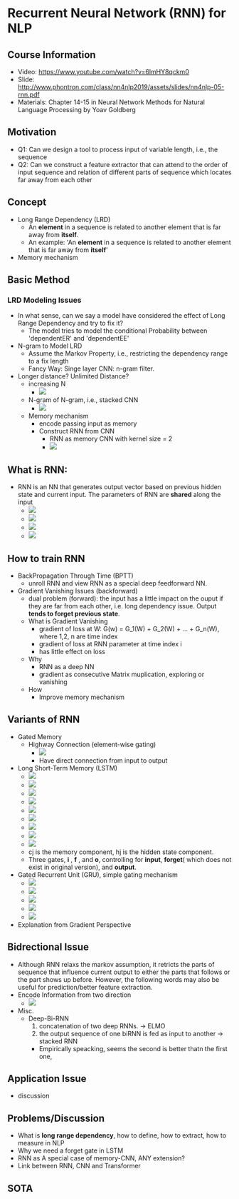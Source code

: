 # Recurrent Neural Network (RNN) for NLP
## Course Information
- Video: https://www.youtube.com/watch?v=6lmHY8qckm0
- Slide: http://www.phontron.com/class/nn4nlp2019/assets/slides/nn4nlp-05-rnn.pdf
- Materials: Chapter 14-15 in Neural Network Methods for Natural Language Processing by Yoav Goldberg
## Motivation
- Q1: Can we design a tool to process input of variable length, i.e., the sequence
- Q2: Can we construct a feature extractor that can attend to the order of input sequence and relation of different parts of sequence which locates far away from each other 


## Concept
- Long Range Dependency (LRD)
  - An **element** in a sequence is related to another element that is far away from **itself**.
  - An example: 'An **element** in a sequence is related to another element that is far away from **itself**'
- Memory mechanism

## Basic Method
### LRD Modeling Issues
- In what sense, can we say a model have considered the effect of Long Range Dependency and try to fix it?
  - The model tries to model the conditional Probability between 'dependentER' and 'dependentEE'
- N-gram to Model LRD
  - Assume the Markov Property, i.e., restricting the dependency range to a fix length
  - Fancy Way: Singe layer CNN: n-gram filter.
- Longer distance? Unlimited Distance?
  -  increasing N 
     - ![](https://github.com/RaleighZ/statnlp_fundamental_reading/blob/master/Notes/5.%20RNN%20for%20NLP/fig/CNN_LRD.png)
  -  N-gram of N-gram, i.e., stacked CNN  
     - ![](https://github.com/RaleighZ/statnlp_fundamental_reading/blob/master/Notes/5.%20RNN%20for%20NLP/fig/STACK_CNN_LRD.png)
  - Memory mechanism
    - encode passing input as memory
    - Construct RNN from CNN
      - RNN as memory CNN with kernel size = 2
      - ![](https://github.com/RaleighZ/statnlp_fundamental_reading/blob/master/Notes/5.%20RNN%20for%20NLP/fig/RNN_LRD.png)
    
  
## What is RNN:
- RNN is an NN that generates output vector based on previous hidden state and current input. The parameters of RNN are **shared** along the input 
  - ![](https://github.com/RaleighZ/statnlp_fundamental_reading/blob/master/Notes/5.%20RNN%20for%20NLP/fig/rnn_as%20ffn.png)
  - ![](https://latex.codecogs.com/gif.latex?\mathrm{RNN}^{\star}\left(\boldsymbol{x}_{\mathbf{1}&space;:&space;\boldsymbol{n}}&space;;&space;\boldsymbol{s}_{\boldsymbol{0}}\right)=\boldsymbol{y}_{\mathbf{1}&space;:&space;\boldsymbol{n}})
  - ![](https://latex.codecogs.com/gif.latex?y_{i}=O\left(s_{i}\right))
  - ![](https://latex.codecogs.com/gif.latex?\boldsymbol{s}_{\boldsymbol{i}}=R\left(\boldsymbol{s}_{\boldsymbol{i}-\mathbf{1}},&space;\boldsymbol{x}_{\boldsymbol{i}}\right))
 

## How to train RNN
- BackPropagation Through Time (BPTT)
  - unroll RNN and view RNN as a special deep feedforward NN.
- Gradient Vanishing Issues  (backforward)
  - dual problem (forward): the input has a little impact on the ouput if they are far from each other, i.e. long dependency issue. Output **tends to forget previous state**.
  - What is Gradient Vanishing
    - gradient of loss at W:  G(w) = G_1(W) + G_2(W) + ... + G_n(W), where 1,2, n are time index
    - gradient of loss at RNN parameter at time index i
    - has little effect on loss
  - Why
    - RNN as a deep NN
    - gradient as consecutive Matrix muplication, exploring or vanishing
  - How
    - Improve memory mechanism
  
## Variants of RNN
- Gated Memory
  - Highway Connection (element-wise gating)
    - ![](https://latex.codecogs.com/gif.latex?s^{\prime}&space;\leftarrow&space;g&space;\odot&space;x&plus;(1-g)&space;\odot(s))
    - Have direct connection from input to output
 - Long Short-Term Memory (LSTM)
    - ![](https://github.com/RaleighZ/statnlp_fundamental_reading/blob/master/Notes/5.%20RNN%20for%20NLP/fig/LSTM.png)
    - ![](https://latex.codecogs.com/gif.latex?s_{j}=R_{\text&space;{&space;LSTM&space;}}\left(s_{j-1},&space;x_{j}\right)=\left[c_{j}&space;;&space;h_{j}\right])
    - ![](https://latex.codecogs.com/gif.latex?c_{j}=f&space;\odot&space;c_{j-1}&plus;i&space;\odot&space;z)
    - ![](https://latex.codecogs.com/gif.latex?\boldsymbol{h}_{\boldsymbol{j}}=\boldsymbol{o}&space;\odot&space;\tanh&space;\left(\boldsymbol{c}_{\boldsymbol{j}}\right))
    - ![](https://latex.codecogs.com/gif.latex?\boldsymbol{i}=\sigma\left(\boldsymbol{x}_{j}&space;\boldsymbol{W}^{\boldsymbol{x}&space;i}&plus;\boldsymbol{h}_{\boldsymbol{j}-\mathbf{1}}&space;\boldsymbol{W}^{\boldsymbol{h}&space;i}\right))
    - ![](https://latex.codecogs.com/gif.latex?\boldsymbol{f}=\sigma\left(\boldsymbol{x}_{\boldsymbol{j}}&space;\boldsymbol{W}^{\boldsymbol{x}&space;f}&plus;\boldsymbol{h}_{\boldsymbol{j}-\mathbf{1}}&space;\boldsymbol{W}^{\boldsymbol{h}&space;\boldsymbol{f}}\right))
    - ![](https://latex.codecogs.com/gif.latex?\boldsymbol{o}=\sigma\left(\boldsymbol{x}_{\boldsymbol{j}}&space;\boldsymbol{W}^{\boldsymbol{x}&space;\boldsymbol{o}}&plus;\boldsymbol{h}_{\boldsymbol{j}-\mathbf{1}}&space;\boldsymbol{W}^{\boldsymbol{h}&space;\boldsymbol{o}}\right))
    - ![](https://latex.codecogs.com/gif.latex?z=\tanh&space;\left(x_{j}&space;W^{x&space;z}&plus;h_{j-1}&space;W^{h&space;z}\right))
    - ![](https://latex.codecogs.com/gif.latex?y_{j}=O_{\mathrm{LSTM}}\left(s_{j}\right)=h_{j})
    - cj is the memory component, hj is the hidden state component. 
    - Three gates, **i** , **f** , and **o**, controlling for **input**, **forget**( which does not exist in original version), and **output**.
- Gated Recurrent Unit (GRU), simple gating mechanism
    - ![](https://latex.codecogs.com/gif.latex?s_{j}=R_{\mathrm{GRU}}\left(s_{j-1},&space;x_{j}\right)=(1-z)&space;\odot&space;s_{j-1}&plus;z&space;\odot&space;\tilde{s_{j}})
    - ![](https://latex.codecogs.com/gif.latex?z=\sigma\left(x_{j}&space;W^{x&space;z}&plus;s_{j-1}&space;W^{s&space;z}\right))
    - ![](https://latex.codecogs.com/gif.latex?\boldsymbol{r}=\sigma\left(\boldsymbol{x}_{\boldsymbol{j}}&space;\boldsymbol{W}^{\boldsymbol{x}&space;\boldsymbol{r}}&plus;\boldsymbol{s}_{\boldsymbol{j}-\mathbf{1}}&space;\boldsymbol{W}^{\boldsymbol{s}&space;\boldsymbol{r}}\right))
    - ![](https://latex.codecogs.com/gif.latex?\tilde{s_{j}}=\tanh&space;\left(\boldsymbol{x}_{j}&space;\boldsymbol{W}^{\boldsymbol{x}&space;s}&plus;\left(\boldsymbol{r}&space;\odot&space;\boldsymbol{s}_{j-\mathbf{1}}\right)&space;\boldsymbol{W}^{s&space;g}\right))
    - ![](https://github.com/RaleighZ/statnlp_fundamental_reading/blob/master/Notes/5.%20RNN%20for%20NLP/fig/gru.png)
- Explanation from Gradient Perspective

## Bidrectional Issue
- Although RNN relaxs the markov assumption, it retricts the parts of sequence that influence current output to either the parts that follows or the part shows up before. However, the following words may also be useful for prediction/better feature extraction.
- Encode Information from two direction
  - ![](https://github.com/RaleighZ/statnlp_fundamental_reading/blob/master/Notes/5.%20RNN%20for%20NLP/fig/bi-rnn.png)
- Misc.
  - Deep-Bi-RNN
    1. concatenation of two deep RNNs. -> ELMO
    2. the output sequence of one biRNN is fed as input to another -> stacked RNN
    - Empirically speacking, seems the second is better thatn the first one, 
## Application Issue
- discussion
## Problems/Discussion
- What is **long range dependency**, how to define, how to extract, how to measure in NLP
- Why we need a forget gate in LSTM
- RNN as A special case of memory-CNN, ANY extension?
- Link between RNN, CNN and Transformer

## SOTA
    
